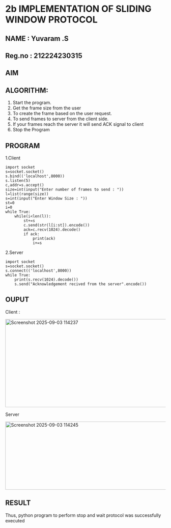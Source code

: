 # 2b IMPLEMENTATION OF SLIDING WINDOW PROTOCOL
## NAME : Yuvaram .S
## Reg.no : 212224230315
## AIM
## ALGORITHM:
1. Start the program.
2. Get the frame size from the user
3. To create the frame based on the user request.
4. To send frames to server from the client side.
5. If your frames reach the server it will send ACK signal to client
6. Stop the Program
## PROGRAM
1.Client
```
import socket
s=socket.socket()
s.bind(('localhost',8000))
s.listen(5)
c,addr=s.accept()
size=int(input("Enter number of frames to send : "))
l=list(range(size))
s=int(input("Enter Window Size : "))
st=0
i=0
while True:
    while(i<len(l)):
        st+=s
        c.send(str(l[i:st]).encode())
        ack=c.recv(1024).decode()
        if ack:
            print(ack)
            i+=s

```
2.Server
```
import socket
s=socket.socket()
s.connect(('localhost',8000))
while True:
    print(s.recv(1024).decode())
    s.send("Acknowledgement recived from the server".encode())

```
## OUPUT
Client :

<img width="856" height="277" alt="Screenshot 2025-09-03 114237" src="https://github.com/user-attachments/assets/0a7f7154-0c36-4084-9ae3-c224094fa950" />

Server


<img width="841" height="214" alt="Screenshot 2025-09-03 114245" src="https://github.com/user-attachments/assets/fbf99c3a-8d81-4412-945b-83623c2b6a3f" />

## RESULT
Thus, python program to perform stop and wait protocol was successfully executed
